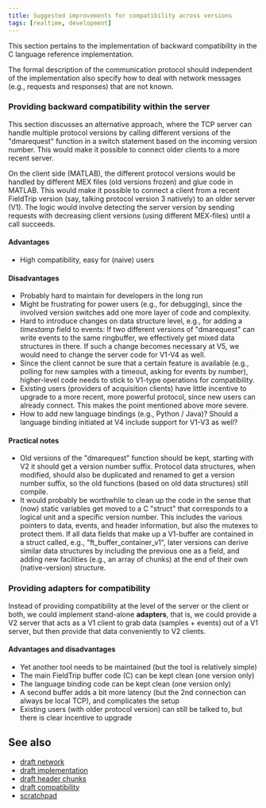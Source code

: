 ```yaml
---
title: Suggested improvements for compatibility across versions
tags: [realtime, development]
---
```


This section pertains to the implementation of backward compatibility in the C language reference implementation.

The formal description of the communication protocol should independent of the implementation also specify how to deal with network messages (e.g., requests and responses) that are not known.

### Providing backward compatibility within the server

This section discusses an alternative approach, where the TCP server can handle multiple protocol versions by calling different versions
of the "dmarequest" function in a switch statement based on the incoming version number. This would make it possible to connect older clients
to a more recent server.

On the client side (MATLAB), the different protocol versions would be handled by different MEX files (old versions frozen) and glue code in MATLAB.
This would make it possible to connect a client from a recent FieldTrip version (say, talking protocol version 3 natively) to an older server (V1).
The logic would involve detecting the server version by sending requests with decreasing client versions (using different MEX-files) until a call succeeds.

#### Advantages

- High compatibility, easy for (naive) users

#### Disadvantages

- Probably hard to maintain for developers in the long run
- Might be frustrating for power users (e.g., for debugging), since the involved version switches add one more layer of code and complexity.
- Hard to introduce changes on data structure level, e.g., for adding a _timestamp_ field to events: If two different versions of "dmarequest" can write events to the same ringbuffer, we effectively get mixed data structures in there. If such a change becomes necessary at V5, we would need to change the server code for V1-V4 as well.
- Since the client cannot be sure that a certain feature is available (e.g., polling for new samples with a timeout, asking for events by number), higher-level code needs to stick to V1-type operations for compatibility.
- Existing users (providers of acquisition clients) have little incentive to upgrade to a more recent, more powerful protocol, since new users can already connect. This makes the point mentioned above more severe.
- How to add new language bindings (e.g., Python / Java)? Should a language binding initiated at V4 include support for V1-V3 as well?

#### Practical notes

- Old versions of the "dmarequest" function should be kept, starting with V2 it should get a version number suffix. Protocol data structures, when modified, should also be duplicated and renamed to get a version number suffix, so the old functions (based on old data structures) still compile.
- It would probably be worthwhile to clean up the code in the sense that (now) static variables get moved to a C "struct" that corresponds to a logical unit and a specific version number. This includes the various pointers to data, events, and header information, but also the mutexes to protect them. If all data fields that make up a V1-buffer are contained in a struct called, e.g., "ft_buffer_container_v1", later versions can derive similar data structures by including the previous one as a field, and adding new facilities (e.g., an array of chunks) at the end of their own (native-version) structure.

### Providing adapters for compatibility

Instead of providing compatibility at the level of the server or the client or both, we could implement stand-alone **adapters**, that is, we could provide a V2 server that acts as a V1 client to grab data (samples + events) out of a V1 server, but then provide that data conveniently to V2 clients.

#### Advantages and disadvantages

- Yet another tool needs to be maintained (but the tool is relatively simple)
- The main FieldTrip buffer code (C) can be kept clean (one version only)
- The language binding code can be kept clean (one version only)
- A second buffer adds a bit more latency (but the 2nd connection can always be local TCP), and complicates the setup
- Existing users (with older protocol version) can still be talked to, but there is clear incentive to upgrade

## See also

- [draft network](/development/realtime/draft_network)
- [draft implementation](/development/realtime/draft_implementation)
- [draft header chunks](/development/realtime/draft_header_chunks)
- [draft compatibility](/development/realtime/draft_compatability)
- [scratchpad](/development/realtime/scratchpad)
